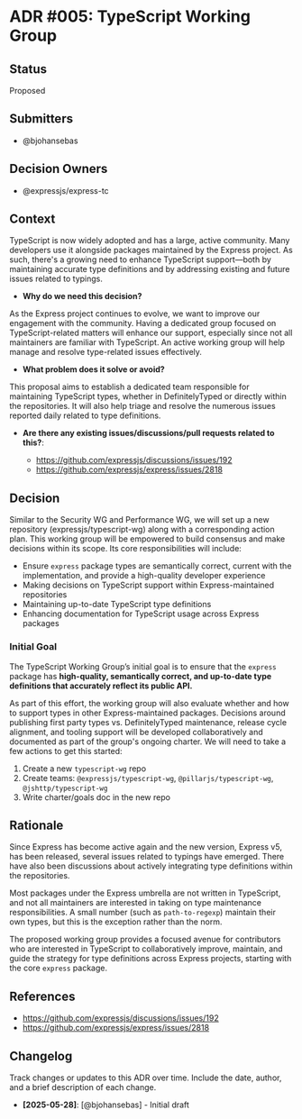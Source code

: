 # ADR #005: TypeScript Working Group

## Status

Proposed

## Submitters

- @bjohansebas

## Decision Owners

- @expressjs/express-tc

## Context

TypeScript is now widely adopted and has a large, active community. Many developers use it alongside packages maintained by the Express project. As such, there's a growing need to enhance TypeScript support—both by maintaining accurate type definitions and by addressing existing and future issues related to typings.

- **Why do we need this decision?**

As the Express project continues to evolve, we want to improve our engagement with the community. Having a dedicated group focused on TypeScript-related matters will enhance our support, especially since not all maintainers are familiar with TypeScript. An active working group will help manage and resolve type-related issues effectively.

- **What problem does it solve or avoid?**

This proposal aims to establish a dedicated team responsible for maintaining TypeScript types, whether in DefinitelyTyped or directly within the repositories. It will also help triage and resolve the numerous issues reported daily related to type definitions.

- **Are there any existing issues/discussions/pull requests related to this?**:

   - https://github.com/expressjs/discussions/issues/192
   - https://github.com/expressjs/express/issues/2818

## Decision

Similar to the Security WG and Performance WG, we will set up a new repository (expressjs/typescript-wg) along with a corresponding action plan. This working group will be empowered to build consensus and make decisions within its scope. Its core responsibilities will include:

- Ensure `express` package types are semantically correct, current with the implementation, and provide a high-quality developer experience
- Making decisions on TypeScript support within Express-maintained repositories
- Maintaining up-to-date TypeScript type definitions
- Enhancing documentation for TypeScript usage across Express packages
### Initial Goal

The TypeScript Working Group’s initial goal is to ensure that the `express` package has **high-quality, semantically correct, and up-to-date type definitions that accurately reflect its public API.**

As part of this effort, the working group will also evaluate whether and how to support types in other Express-maintained packages. Decisions around publishing first party types vs. DefinitelyTyped maintenance, release cycle alignment, and tooling support will be developed collaboratively and documented as part of the group's ongoing charter.
We will need to take a few actions to get this started:

1. Create a new `typescript-wg` repo
2. Create teams: `@expressjs/typescript-wg`, `@pillarjs/typescript-wg`, `@jshttp/typescript-wg`
3. Write charter/goals doc in the new repo

## Rationale

Since Express has become active again and the new version, Express v5, has been released, several issues related to typings have emerged. There have also been discussions about actively integrating type definitions within the repositories.

Most packages under the Express umbrella are not written in TypeScript, and not all maintainers are interested in taking on type maintenance responsibilities. A small number (such as `path-to-regexp`) maintain their own types, but this is the exception rather than the norm.

The proposed working group provides a focused avenue for contributors who are interested in TypeScript to collaboratively improve, maintain, and guide the strategy for type definitions across Express projects, starting with the core `express` package.

## References

- https://github.com/expressjs/discussions/issues/192
- https://github.com/expressjs/express/issues/2818

## Changelog

Track changes or updates to this ADR over time. Include the date, author, and a brief description of each change.

- **[2025-05-28]**: [@bjohansebas] - Initial draft

